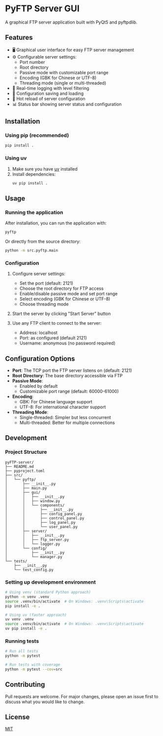# PyFTP Server GUI

A graphical FTP server application built with PyQt5 and pyftpdlib.

## Features

- 🖥️ Graphical user interface for easy FTP server management
- ⚙️ Configurable server settings:
  - Port number
  - Root directory
  - Passive mode with customizable port range
  - Encoding (GBK for Chinese or UTF-8)
  - Threading mode (single or multi-threaded)
- 📝 Real-time logging with level filtering
- 💾 Configuration saving and loading
- 🔄 Hot reload of server configuration
- 📊 Status bar showing server status and configuration

## Installation

### Using pip (recommended)

```bash
pip install .
```

### Using uv

1. Make sure you have [uv](https://github.com/astral-sh/uv) installed
2. Install dependencies:
   ```bash
   uv pip install .
   ```

## Usage

### Running the application

After installation, you can run the application with:

```bash
pyftp
```

Or directly from the source directory:

```bash
python -m src.pyftp.main
```

### Configuration

1. Configure server settings:
   - Set the port (default: 2121)
   - Choose the root directory for FTP access
   - Enable/disable passive mode and set port range
   - Select encoding (GBK for Chinese or UTF-8)
   - Choose threading mode

2. Start the server by clicking "Start Server" button

3. Use any FTP client to connect to the server:
   - Address: localhost
   - Port: as configured (default 2121)
   - Username: anonymous (no password required)

## Configuration Options

- **Port**: The TCP port the FTP server listens on (default: 2121)
- **Root Directory**: The base directory accessible via FTP
- **Passive Mode**: 
  - Enabled by default
  - Customizable port range (default: 60000-61000)
- **Encoding**:
  - GBK: For Chinese language support
  - UTF-8: For international character support
- **Threading Mode**:
  - Single-threaded: Simpler but less concurrent
  - Multi-threaded: Better for multiple connections

## Development

### Project Structure

```
pyFTP-server/
├── README.md
├── pyproject.toml
├── src/
│   └── pyftp/
│       ├── __init__.py
│       ├── main.py
│       ├── gui/
│       │   ├── __init__.py
│       │   ├── window.py
│       │   └── components/
│       │       ├── __init__.py
│       │       ├── config_panel.py
│       │       ├── control_panel.py
│       │       ├── log_panel.py
│       │       └── user_panel.py
│       ├── server/
│       │   ├── __init__.py
│       │   ├── ftp_server.py
│       │   └── logger.py
│       └── config/
│           ├── __init__.py
│           └── manager.py
└── tests/
    ├── __init__.py
    └── test_config.py
```

### Setting up development environment

```bash
# Using venv (standard Python approach)
python -m venv .venv
source .venv/bin/activate  # On Windows: .venv\Scripts\activate
pip install -e .

# Using uv (faster approach)
uv venv .venv
source .venv/bin/activate  # On Windows: .venv\Scripts\activate
uv pip install -e .
```

### Running tests

```bash
# Run all tests
python -m pytest

# Run tests with coverage
python -m pytest --cov=src
```

## Contributing

Pull requests are welcome. For major changes, please open an issue first to discuss what you would like to change.

## License

[MIT](https://choosealicense.com/licenses/mit/)